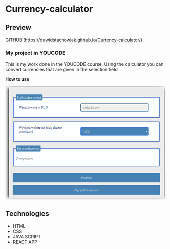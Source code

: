 # Currency-calculator
## Preview
GITHUB (https://dawidstachowiak.github.io/Currency-calculator/)
### My project in YOUCODE 

This is my work done in the YOUCODE course. Using the calculator you can convert currencies that are given in the selection field

**How to use**

![currency calculator](https://github.com/DawidStachowiak/Currency-calculator/blob/main/img/myCantor.gif?raw=true)

## Technologies

- HTML
- CSS
- JAVA SCRIPT
- REACT APP